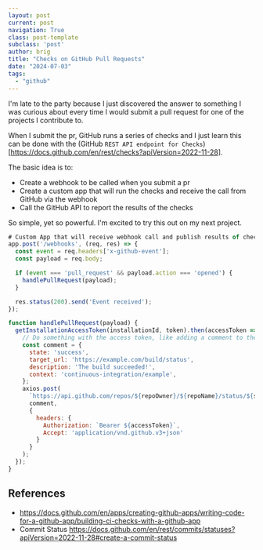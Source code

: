 ```yaml
---
layout: post
current: post
navigation: True
class: post-template
subclass: 'post'
author: brig
title: "Checks on GitHub Pull Requests"
date: "2024-07-03"
tags:
  - "github"
---
```


I'm late to the party because I just discovered the answer to something I was curious about every time I would submit a pull request for one of the projects I contribute to. 

When I submit the pr, GitHub runs a series of checks and I just learn this can be done with the (GitHub `REST API endpoint for Checks`)[https://docs.github.com/en/rest/checks?apiVersion=2022-11-28].

The basic idea is to:

* Create a webhook to be called when you submit a pr
* Create a custom app that will run the checks and receive the call from GitHub via the webhook
* Call the GitHub API to report the results of the checks

So simple, yet so powerful. I'm excited to try this out on my next project.

```javascript
# Custom App that will receive webhook call and publish results of checks to GitHub
app.post('/webhooks', (req, res) => {
  const event = req.headers['x-github-event'];
  const payload = req.body;

  if (event === 'pull_request' && payload.action === 'opened') {
    handlePullRequest(payload);
  }

  res.status(200).send('Event received');
});

function handlePullRequest(payload) {
  getInstallationAccessToken(installationId, token).then(accessToken => {
    // Do something with the access token, like adding a comment to the pull request
    const comment = {
      state: 'success',
      target_url: 'https://example.com/build/status',
      description: 'The build succeeded!',
      context: 'continuous-integration/example',
    };
    axios.post(
      `https://api.github.com/repos/${repoOwner}/${repoName}/status/${sha}`,
      comment,
      {
        headers: {
          Authorization: `Bearer ${accessToken}`,
          Accept: 'application/vnd.github.v3+json'
        }
      }
    );
  });
}
```

## References
* https://docs.github.com/en/apps/creating-github-apps/writing-code-for-a-github-app/building-ci-checks-with-a-github-app
* Commit Status https://docs.github.com/en/rest/commits/statuses?apiVersion=2022-11-28#create-a-commit-status